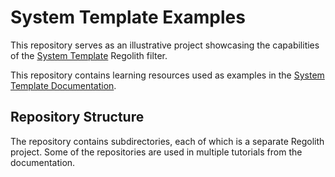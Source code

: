 # System Template Examples

This repository serves as an illustrative project showcasing the capabilities of the [System Template](https://github.com/Nusiq/regolith-filters/tree/master/system_template) Regolith filter.

This repository contains learning resources used as examples in the [System Template Documentation]([documentation](https://bedrock-oss.github.io/regolith/)).

## Repository Structure

The repository contains subdirectories, each of which is a separate Regolith project. Some of the repositories are used in multiple tutorials from the documentation.
